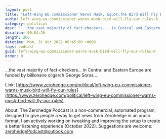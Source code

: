 ```yaml
---
layout: post
title: "Left-Wing EU Commissioner Warns Musk, &quot;The Bird Will Fly By Our Rules&quot;"
audio: left-wing-eu-commissioner-warns-musk-bird-will-fly-our-rules-0
category: political
desc: "...the vast majority of fact-checkers... in Central and Eastern Europe are funded by billionaire oligarch George Soros..."
duration: 00:04:26
length: 266
datetime: Mon, 31 Oct 2022 06:45:00 +0000
tags: podcast
guid: left-wing-eu-commissioner-warns-musk-bird-will-fly-our-rules-0
order: 0
---
```

...the vast majority of fact-checkers... in Central and Eastern Europe are funded by billionaire oligarch George Soros...

Link: [https://www.zerohedge.com/political/left-wing-eu-commissioner-warns-musk-bird-will-fly-our-rules](https://www.zerohedge.com/political/left-wing-eu-commissioner-warns-musk-bird-will-fly-our-rules)

About: The Zerohedge Podcast is a non-commercial, automated program, designed to give people a way to get news from Zerohedge in an audio format.  I am actively working on tweaking and improving the setup to create a better listening experience (October 2022).  Suggestions are welcome: [zerohedgePodcast@outlook.com](mailto:zerohedgePodcast@outlook.com)